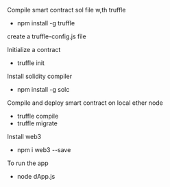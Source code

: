 Compile smart contract sol file w,th truffle 
- npm install -g truffle

create a truffle-config.js file

Initialize a contract
- truffle init

Install solidity compiler
- npm install -g solc

Compile and deploy smart contract on local ether node 
- truffle compile
- truffle migrate

Install web3 
- npm i web3 --save

To run the app 
- node dApp.js